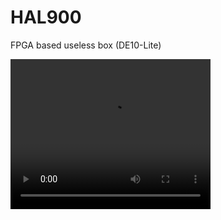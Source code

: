 # HAL900
 FPGA based useless box (DE10-Lite)

<video width="320" height="240" controls>
  <source src=".github/images/PGA-Based Useless Box.mp4" type="video/mp4">
  Your browser does not support the video tag.
</video>
